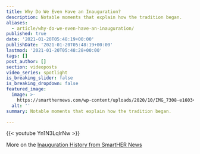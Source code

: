 ```yaml
---
title: Why Do We Even Have an Inauguration?
description: Notable moments that explain how the tradition began.
aliases:
  - article/why-do-we-even-have-an-inauguration/
published: true
date: '2021-01-20T05:48:19+00:00'
publishDate: '2021-01-20T05:48:19+00:00'
lastmod: '2021-01-20T05:48:28+00:00'
tags: []
post_author: []
section: videoposts
video_series: spotlight
is_breaking_slider: false
is_breaking_dropdown: false
featured_image:
  image: >-
    https://smarthernews.com/wp-content/uploads/2020/10/IMG_7308-e1603484044138-1024x1021.jpg
  alt: ''
summary: Notable moments that explain how the tradition began.

---
```

{{< youtube Yn1N3LqIrNw >}}

More on the [Inauguration History from SmartHER News](https://smarthernews.com/inauguration-history/)